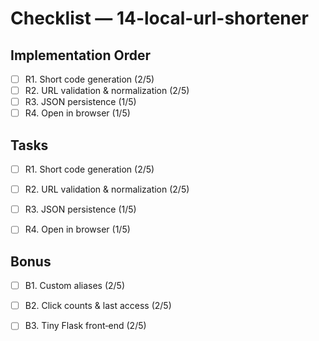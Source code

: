 # Checklist — 14-local-url-shortener

## Implementation Order
- [ ] R1. Short code generation (2/5)
- [ ] R2. URL validation & normalization (2/5)
- [ ] R3. JSON persistence (1/5)
- [ ] R4. Open in browser (1/5)

## Tasks

- [ ] R1. Short code generation (2/5)

- [ ] R2. URL validation & normalization (2/5)

- [ ] R3. JSON persistence (1/5)

- [ ] R4. Open in browser (1/5)

## Bonus

- [ ] B1. Custom aliases (2/5)

- [ ] B2. Click counts & last access (2/5)

- [ ] B3. Tiny Flask front‑end (2/5)

